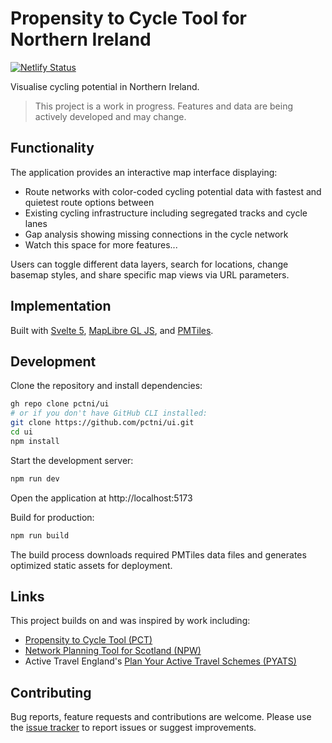 # Propensity to Cycle Tool for Northern Ireland

[![Netlify Status](https://api.netlify.com/api/v1/badges/d566e223-2100-4bba-ac82-92dd37964b73/deploy-status)](https://app.netlify.com/projects/pctni/deploys)

Visualise cycling potential in Northern Ireland. 

> This project is a work in progress. Features and data are being actively developed and may change.

## Functionality

The application provides an interactive map interface displaying:

- Route networks with color-coded cycling potential data with fastest and quietest route options between
- Existing cycling infrastructure including segregated tracks and cycle lanes
- Gap analysis showing missing connections in the cycle network
- Watch this space for more features...

Users can toggle different data layers, search for locations, change basemap styles, and share specific map views via URL parameters.

## Implementation

Built with [Svelte 5](https://svelte.dev/), [MapLibre GL JS](https://maplibre.org/), and [PMTiles](https://github.com/protomaps/PMTiles). 

## Development

Clone the repository and install dependencies:

```sh
gh repo clone pctni/ui
# or if you don't have GitHub CLI installed:
git clone https://github.com/pctni/ui.git
cd ui
npm install
```

Start the development server:

```sh
npm run dev
```

Open the application at http://localhost:5173

Build for production:

```sh
npm run build
```

The build process downloads required PMTiles data files and generates optimized static assets for deployment.

## Links

This project builds on and was inspired by work including:

- [Propensity to Cycle Tool (PCT)](https://www.pct.bike/) 
- [Network Planning Tool for Scotland (NPW)](https://www.npt.scot/)
- Active Travel England's [Plan Your Active Travel Schemes (PYATS)](https://plan.activetravelengland.gov.uk/)

## Contributing

Bug reports, feature requests and contributions are welcome. Please use the [issue tracker](https://github.com/pctni/ui/issues) to report issues or suggest improvements.
